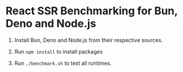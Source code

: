 # React SSR Benchmarking for Bun, Deno and Node.js

1. Install Bun, Deno and Node.js from their respective sources.

2. Run `npm install` to install packages

3. Run `./benchmark.sh` to test all runtimes.
